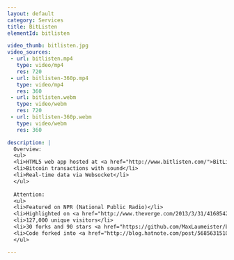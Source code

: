 ```yaml
---
layout: default
category: Services
title: BitListen
elementId: bitlisten

video_thumb: bitlisten.jpg
video_sources:
 - url: bitlisten.mp4
   type: video/mp4
   res: 720
 - url: bitlisten-360p.mp4
   type: video/mp4
   res: 360
 - url: bitlisten.webm
   type: video/webm
   res: 720
 - url: bitlisten-360p.webm
   type: video/webm
   res: 360

description: |
  Overview:
  <ul>
  <li>HTML5 web app hosted at <a href="http://www.bitlisten.com/">BitListen.com</a></li>
  <li>Bitcoin transactions with sound</li>
  <li>Real-time data via Websocket</li>
  </ul>
  
  Attention:
  <ul>
  <li>Featured on NPR (National Public Radio)</li>
  <li>Highlighted on <a href="http://www.theverge.com/2013/3/31/4168542/listen-to-bitcoin-in-real-time">The Verge</a></li>
  <li>127,000 unique visitors</li>
  <li>30 forks and 90 stars <a href="https://github.com/MaxLaumeister/bitlisten">on GitHub</a></li>
  <li>Code forked into <a href="http://blog.hatnote.com/post/56856315107/listen-to-wikipedia">Listen to Wikipedia</a></li>
  </ul>

---
```

